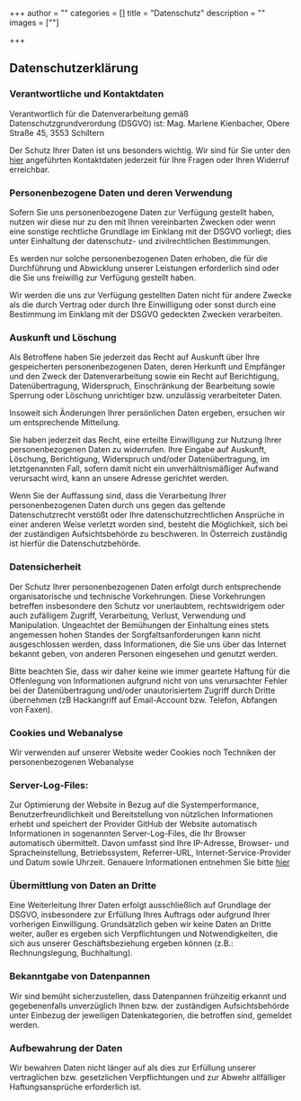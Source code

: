 +++
author = ""
categories = []
title = "Datenschutz"
description = ""
images = [""]

+++

## Datenschutzerklärung


### Verantwortliche und Kontaktdaten 

Verantwortlich für die Datenverarbeitung gemäß Datenschutzgrundverordung (DSGVO) ist: Mag. Marlene Kienbacher, Obere Straße 45, 3553 Schiltern

Der Schutz Ihrer Daten ist uns besonders wichtig. Wir sind für Sie unter den [hier](/contact) angeführten Kontaktdaten jederzeit für Ihre Fragen oder Ihren Widerruf erreichbar. 

### Personenbezogene Daten und deren Verwendung

Sofern Sie uns personenbezogene Daten zur Verfügung gestellt haben, nutzen wir diese nur zu den mit Ihnen vereinbarten Zwecken oder wenn eine sonstige rechtliche Grundlage im Einklang mit der DSGVO vorliegt; dies unter Einhaltung der datenschutz- und zivilrechtlichen Bestimmungen.  

Es werden nur solche personenbezogenen Daten erhoben, die für die Durchführung und Abwicklung unserer Leistungen erforderlich sind oder die Sie uns freiwillig zur Verfügung gestellt haben. 

Wir werden die uns zur Verfügung gestellten Daten nicht für andere Zwecke als die durch Vertrag oder durch Ihre Einwilligung oder sonst durch eine Bestimmung im Einklang mit der DSGVO gedeckten Zwecken verarbeiten.  


### Auskunft und Löschung 

Als Betroffene haben Sie jederzeit das Recht auf Auskunft über Ihre gespeicherten personenbezogenen Daten, deren Herkunft und Empfänger und den Zweck der Datenverarbeitung sowie ein Recht auf Berichtigung, Datenübertragung, Widerspruch, Einschränkung der Bearbeitung sowie Sperrung oder Löschung unrichtiger bzw. unzulässig verarbeiteter Daten.  

Insoweit sich Änderungen Ihrer persönlichen Daten ergeben, ersuchen wir um entsprechende Mitteilung.  

Sie haben jederzeit das Recht, eine erteilte Einwilligung zur Nutzung Ihrer personenbezogenen Daten zu widerrufen. Ihre Eingabe auf Auskunft, Löschung, Berichtigung, Widerspruch und/oder Datenübertragung, im letztgenannten Fall, sofern damit nicht ein unverhältnismäßiger Aufwand verursacht wird, kann an unsere Adresse gerichtet werden.  

Wenn Sie der Auffassung sind, dass die Verarbeitung Ihrer personenbezogenen Daten durch uns gegen das geltende Datenschutzrecht verstößt oder Ihre datenschutzrechtlichen Ansprüche in einer anderen Weise verletzt worden sind, besteht die Möglichkeit, sich bei der zuständigen Aufsichtsbehörde zu beschweren. In Österreich zuständig ist hierfür die Datenschutzbehörde. 


### Datensicherheit 

Der Schutz Ihrer personenbezogenen Daten erfolgt durch entsprechende organisatorische und technische Vorkehrungen. Diese Vorkehrungen betreffen insbesondere den Schutz vor unerlaubtem, rechtswidrigem oder auch zufälligem Zugriff, Verarbeitung, Verlust, Verwendung und Manipulation. 
Ungeachtet der Bemühungen der Einhaltung eines stets angemessen hohen Standes der Sorgfaltsanforderungen kann nicht ausgeschlossen werden, dass Informationen, die Sie uns über das Internet bekannt geben, von anderen Personen eingesehen und genutzt werden.  

Bitte beachten Sie, dass wir daher keine wie immer geartete Haftung für die Offenlegung von Informationen aufgrund nicht von uns verursachter Fehler bei der Datenübertragung und/oder unautorisiertem Zugriff durch Dritte übernehmen (zB Hackangriff auf Email-Account bzw. Telefon, Abfangen von Faxen). 


### Cookies und Webanalyse

Wir verwenden auf unserer Website weder Cookies noch Techniken der personenbezogenen Webanalyse 

### Server-Log-Files:

Zur Optimierung der Website in Bezug auf die Systemperformance, Benutzerfreundlichkeit und Bereitstellung von nützlichen Informationen erhebt und speichert der Provider GitHub der Website automatisch Informationen in sogenannten Server-Log-Files, die Ihr Browser automatisch übermittelt. Davon umfasst sind Ihre IP-Adresse, Browser- und Spracheinstellung, Betriebssystem, Referrer-URL, Internet-Service-Provider und Datum sowie Uhrzeit. Genauere Informationen entnehmen Sie bitte [hier](https://help.github.com/en/github/site-policy/github-privacy-statement#our-legal-bases-for-processing-information)


### Übermittlung von Daten an Dritte  

Eine Weiterleitung Ihrer Daten erfolgt ausschließlich auf Grundlage der DSGVO, insbesondere zur Erfüllung Ihres Auftrags oder aufgrund Ihrer vorherigen Einwilligung.
Grundsätzlich geben wir keine Daten an Dritte weiter, außer es ergeben sich Verpflichtungen und Notwendigkeiten, die sich aus unserer Geschäftsbeziehung ergeben können (z.B.: Rechnungslegung, Buchhaltung).

### Bekanntgabe von Datenpannen 

Wir sind bemüht sicherzustellen, dass Datenpannen frühzeitig erkannt und gegebenenfalls unverzüglich Ihnen bzw. der zuständigen Aufsichtsbehörde unter Einbezug der jeweiligen Datenkategorien, die betroffen sind, gemeldet werden. 


### Aufbewahrung der Daten 

Wir bewahren Daten nicht länger auf als dies zur Erfüllung unserer vertraglichen bzw. gesetzlichen Verpflichtungen und zur Abwehr allfälliger Haftungsansprüche erforderlich ist. 


